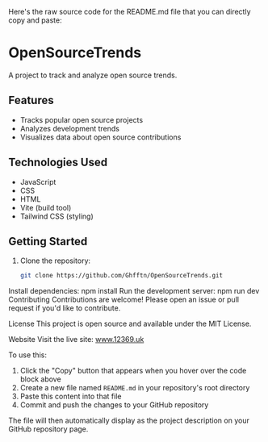 Here's the raw source code for the README.md file that you can directly copy and paste:

# OpenSourceTrends

A project to track and analyze open source trends.

## Features

- Tracks popular open source projects
- Analyzes development trends
- Visualizes data about open source contributions

## Technologies Used

- JavaScript
- CSS
- HTML
- Vite (build tool)
- Tailwind CSS (styling)

## Getting Started

1. Clone the repository:
   ```bash
   git clone https://github.com/Ghfftn/OpenSourceTrends.git
Install dependencies:
npm install
Run the development server:
npm run dev
Contributing
Contributions are welcome! Please open an issue or pull request if you'd like to contribute.

License
This project is open source and available under the MIT License.

Website
Visit the live site: www.12369.uk


To use this:
1. Click the "Copy" button that appears when you hover over the code block above
2. Create a new file named `README.md` in your repository's root directory
3. Paste this content into that file
4. Commit and push the changes to your GitHub repository

The file will then automatically display as the project description on your GitHub repository page.
